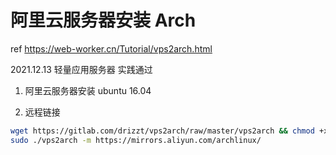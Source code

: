 <!--
 * @Author: HaoTian Qi
 * @Date: 2021-12-13 01:40:28
 * @Description: 
 * @LastEditTime: 2021-12-13 01:46:02
 * @LastEditors: HaoTian Qi
-->

# 阿里云服务器安装 Arch

ref <https://web-worker.cn/Tutorial/vps2arch.html>

2021.12.13 轻量应用服务器 实践通过

1. 阿里云服务器安装 ubuntu 16.04

2. 远程链接

```sh
wget https://gitlab.com/drizzt/vps2arch/raw/master/vps2arch && chmod +x vps2arch
sudo ./vps2arch -m https://mirrors.aliyun.com/archlinux/
```
